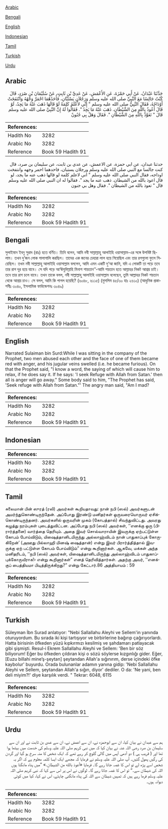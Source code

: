 [Arabic](#arabic)

[Bengali](#bengali)

[English](#english)

[Indonesian](#indonesian)

[Tamil](#tamil)

[Turkish](#turkish)

[Urdu](#urdu)

## Arabic


<div dir="rtl" lang="ar" style={{fontSize:'larger',backgroundColor:'#f8f9fa',padding:20}}>
حَدَّثَنَا عَبْدَانُ، عَنْ أَبِي حَمْزَةَ، عَنِ الأَعْمَشِ، عَنْ عَدِيِّ بْنِ ثَابِتٍ، عَنْ سُلَيْمَانَ بْنِ صُرَدٍ، قَالَ كُنْتُ جَالِسًا مَعَ النَّبِيِّ صلى الله عليه وسلم وَرَجُلاَنِ يَسْتَبَّانِ، فَأَحَدُهُمَا احْمَرَّ وَجْهُهُ وَانْتَفَخَتْ أَوْدَاجُهُ، فَقَالَ النَّبِيُّ صلى الله عليه وسلم ‏"‏ إِنِّي لأَعْلَمُ كَلِمَةً لَوْ قَالَهَا ذَهَبَ عَنْهُ مَا يَجِدُ، لَوْ قَالَ أَعُوذُ بِاللَّهِ مِنَ الشَّيْطَانِ‏.‏ ذَهَبَ عَنْهُ مَا يَجِدُ ‏"‏‏.‏ فَقَالُوا لَهُ إِنَّ النَّبِيَّ صلى الله عليه وسلم قَالَ ‏"‏ تَعَوَّذْ بِاللَّهِ مِنَ الشَّيْطَانِ ‏"‏‏.‏ فَقَالَ وَهَلْ بِي جُنُونٌ
</div>
<div style={{backgroundColor:'#f8f9fa',padding:20, marginBottom: 10}}><table> <thead> <tr> <th>References:</th> <th></th> </tr> </thead> <tbody><tr><td>Hadith No</td><td>3282</td></tr><tr><td>Arabic No</td><td>3282</td></tr><tr><td>Reference</td><td>Book 59 Hadith 91</td></tr></tbody></table></div>


<div dir="rtl" lang="ar" style={{fontSize:'larger',backgroundColor:'#f8f9fa',padding:20}}>
حدثنا عبدان، عن ابي حمزة، عن الاعمش، عن عدي بن ثابت، عن سليمان بن صرد، قال كنت جالسا مع النبي صلى الله عليه وسلم ورجلان يستبان، فاحدهما احمر وجهه وانتفخت اوداجه، فقال النبي صلى الله عليه وسلم " اني لاعلم كلمة لو قالها ذهب عنه ما يجد، لو قال اعوذ بالله من الشيطان. ذهب عنه ما يجد ". فقالوا له ان النبي صلى الله عليه وسلم قال " تعوذ بالله من الشيطان ". فقال وهل بي جنون
</div>
<div style={{backgroundColor:'#f8f9fa',padding:20, marginBottom: 10}}><table> <thead> <tr> <th>References:</th> <th></th> </tr> </thead> <tbody><tr><td>Hadith No</td><td>3282</td></tr><tr><td>Arabic No</td><td>3282</td></tr><tr><td>Reference</td><td>Book 59 Hadith 91</td></tr></tbody></table></div>

## Bengali


<div dir="ltr" lang="bn" style={{fontSize:'larger',backgroundColor:'#f8f9fa',padding:20}}>
সুলাইমান ইবনু সুরাদ (রাঃ) হতে বর্ণিত। তিনি বলেন, আমি নবী সাল্লাল্লাহু আলাইহি ওয়াসাল্লাম-এর সঙ্গে উপবিষ্ট ছিলাম। তখন দু’জন লোক গালাগালি করছিল। তাদের এক জনের চেহারা লাল হয়ে গিয়েছিল এবং তার রগগুলো ফুলে গিয়েছিল। তখন নবী সাল্লাল্লাহু আলাইহি ওয়াসাল্লাম বললেন, আমি এমন একটি দু’আ জানি, যদি এ লোকটি তা পড়ে তবে তার রাগ দূর হয়ে যাবে। সে যদি পড়ে আ‘ঊযুবিল্লাহি মিনাশ শায়তান’’-আমি শয়তান হতে আল্লাহর নিকট আশ্রয় চাই। তবে তার রাগ চলে যাবে। তখন তাকে বলল, নবী সাল্লাল্লাহু আলাইহি ওয়াসাল্লাম বলেছেন, তুমি আল্লাহর নিকট শয়তান থেকে আশ্রয় চাও। সে বলল, আমি কি পাগল হয়েছি? (৬০৪৮, ৬১১৫) (মুসলিম ৪৫/৩০ হাঃ ২৬১০) (আধুনিক প্রকাশনীঃ ৩০৪০, ইসলামিক ফাউন্ডেশনঃ ৩০৪৯)
</div>
<div style={{backgroundColor:'#f8f9fa',padding:20, marginBottom: 10}}><table> <thead> <tr> <th>References:</th> <th></th> </tr> </thead> <tbody><tr><td>Hadith No</td><td>3282</td></tr><tr><td>Arabic No</td><td>3282</td></tr><tr><td>Reference</td><td>Book 59 Hadith 91</td></tr></tbody></table></div>

## English


<div dir="ltr" lang="en" style={{fontSize:'larger',backgroundColor:'#f8f9fa',padding:20}}>
Narrated Sulaiman bin Surd:While I was sitting in the company of the Prophet, two men abused each other and the face of one of them became red with anger, and his jugular veins swelled (i.e. he became furious). On that the Prophet said, "I know a word, the saying of which will cause him to relax, if he does say it. If he says: 'I seek Refuge with Allah from Satan.' then all is anger will go away." Some body said to him, "The Prophet has said, 'Seek refuge with Allah from Satan."' The angry man said, "Am I mad?
</div>
<div style={{backgroundColor:'#f8f9fa',padding:20, marginBottom: 10}}><table> <thead> <tr> <th>References:</th> <th></th> </tr> </thead> <tbody><tr><td>Hadith No</td><td>3282</td></tr><tr><td>Arabic No</td><td>3282</td></tr><tr><td>Reference</td><td>Book 59 Hadith 91</td></tr></tbody></table></div>

## Indonesian


<div dir="ltr" lang="id" style={{fontSize:'larger',backgroundColor:'#f8f9fa',padding:20}}>

</div>
<div style={{backgroundColor:'#f8f9fa',padding:20, marginBottom: 10}}><table> <thead> <tr> <th>References:</th> <th></th> </tr> </thead> <tbody><tr><td>Hadith No</td><td>3282</td></tr><tr><td>Arabic No</td><td>3282</td></tr><tr><td>Reference</td><td>Book 59 Hadith 91</td></tr></tbody></table></div>

## Tamil


<div dir="ltr" lang="ta" style={{fontSize:'larger',backgroundColor:'#f8f9fa',padding:20}}>
சுலைமான் பின் ஸுரத் (ரலி) அவர்கள் கூறியதாவது: நான் நபி (ஸல்) அவர்களுடன் அமர்ந்துகொண்டிருந்தேன். அப்போது இரண்டு மனிதர்கள் ஒருவரையொருவர் ஏசிக்கொண்டிருந்தனர். அவர்களில் ஒருவரின் முகம் (கோபத்தால்) சிவந்துவிட்டது. அவரது கழுத்து நரம்புகள் புடைத்துவிட்டன. அப்போது நபி (ஸல்) அவர்கள், ‘‘எனக்கு ஒரு (பிரார்த்தனை) வார்த்தை தெரியும். அதை இவர் சொல்வாராயின் இவருக்கு ஏற்பட்டுள்ள கோபம் போய்விடும், யிஷைத்தானிடமிருந்து அல்லாஹ்விடம் நான் பாதுகாப்புக் கோருகிறேன்’ (அஊது பில்லாஹி மினஷ் ஷைத்தான்) என்று இவர் பிரார்த்தித்தால் இவருக்கு ஏற் பட்டுள்ள கோபம் போய்விடும்” என்று கூறினார்கள். ஆகவே, மக்கள் அந்த மனிதரிடம், ‘‘நபி (ஸல்) அவர்கள், யிஷைத்தானிடமிருந்து அல்லாஹ்விடம் பாதுகாப்புக்கோருவீராக!› என்று கூறினார்கள்” எனத் தெரிவித்தார்கள். அதற்கு அவர், ‘‘எனக்குப் பைத்தியமா பிடித்திருக்கிறது?” என்று கேட்டார்.86 அத்தியாயம் : 59
</div>
<div style={{backgroundColor:'#f8f9fa',padding:20, marginBottom: 10}}><table> <thead> <tr> <th>References:</th> <th></th> </tr> </thead> <tbody><tr><td>Hadith No</td><td>3282</td></tr><tr><td>Arabic No</td><td>3282</td></tr><tr><td>Reference</td><td>Book 59 Hadith 91</td></tr></tbody></table></div>

## Turkish


<div dir="ltr" lang="tr" style={{fontSize:'larger',backgroundColor:'#f8f9fa',padding:20}}>
Süleyman İbn Surad anlatıyor: "Nebi Sallallahu Aleyhi ve Sellem'in yanında oturuyordum. Bu sırada iki kişi tartışıyor ve birbirlerine bağırıp çağırıyorlardı. Hatta birisinin öfkeden yüzü kıpkırmızı kesilmiş ve şahdamarı patlayacak gibi şişmişti. Resul-i Ekrem Sallallahu Aleyhi ve Sellem: 'Ben bir söz biliyorum! Eğer bu öfkeden çıldıran kişi o sözü söylerse kızgınlığı gider. Eğer, [Euzu billahi mine’ş-şeytan] şeytandan Allah'a sığınırım, derse içindeki öfke kaybolur' buyurdu. Orada bulunanlar adamın yanına gidip: 'Nebi Sallallahu Aleyhi ve Sellem, şeytandan Allah'a sığın, diyor' dediler. O da: 'Ne yani, ben deli miyim?!' diye karşılık verdi. " Tekrar: 6048, 6115
</div>
<div style={{backgroundColor:'#f8f9fa',padding:20, marginBottom: 10}}><table> <thead> <tr> <th>References:</th> <th></th> </tr> </thead> <tbody><tr><td>Hadith No</td><td>3282</td></tr><tr><td>Arabic No</td><td>3282</td></tr><tr><td>Reference</td><td>Book 59 Hadith 91</td></tr></tbody></table></div>

## Urdu


<div dir="rtl" lang="ur" style={{fontSize:'larger',backgroundColor:'#f8f9fa',padding:20}}>
ہم سے عبدان نے بیان کیا، ان سے ابوحمزہ نے، ان سے اعمش نے، ان سے عدی بن ثابت نے اور ان سے سلیمان بن صرد رضی اللہ عنہ نے بیان کیا کہ میں نبی کریم صلی اللہ علیہ وسلم کی خدمت میں بیٹھا ہوا تھا اور ( قریب ہی ) دو آدمی آپس میں گالی گلوچ کر رہے تھے کہ ایک شخص کا منہ سرخ ہو گیا اور گردن کی رگیں پھول گئیں۔ آپ صلی اللہ علیہ وسلم نے فرمایا کہ مجھے ایک ایسا کلمہ معلوم ہے کہ اگر یہ شخص اسے پڑھ لے تو اس کا غصہ جاتا رہے گا۔ فرمایا «أعوذ بالله من الشيطان‏.‏» ”میں پناہ مانگتا ہوں اللہ کی شیطان سے۔“ تو اس کا غصہ جاتا رہے گا۔ لوگوں نے اس پر اس سے کہا کہ نبی کریم صلی اللہ علیہ وسلم فرما رہے ہیں کہ تمہیں شیطان سے اللہ کی پناہ مانگنی چاہئے، اس نے کہا، کیا میں کوئی دیوانہ ہوں۔
</div>
<div style={{backgroundColor:'#f8f9fa',padding:20, marginBottom: 10}}><table> <thead> <tr> <th>References:</th> <th></th> </tr> </thead> <tbody><tr><td>Hadith No</td><td>3282</td></tr><tr><td>Arabic No</td><td>3282</td></tr><tr><td>Reference</td><td>Book 59 Hadith 91</td></tr></tbody></table></div>